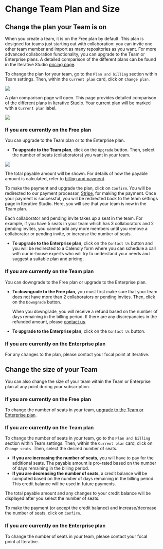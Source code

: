 # Change Team Plan and Size

## Change the plan your Team is on

When you create a team, it is on the Free plan by default. This plan is designed
for teams just starting out with collaboration: you can invite one other team
member and import as many repositories as you want. For more advanced
collaboration functionality, you can upgrade to the Team or Enterprise plans. A
detailed comparison of the different plans can be found in the Iterative Studio
[pricing page](https://studio.iterative.ai/pricing).

To change the plan for your team, go to the `Plan and billing` section within
Team settings. Then, within the `Current plan` card, click on `Change plan`.

![](https://static.iterative.ai/img/studio/team_settings_plan_and_billing.png)

A plan comparison page will open. This page provides detailed comparison of the
different plans in Iterative Studio. Your current plan will be marked with a
`Current plan` label.

![](https://static.iterative.ai/img/studio/team_settings_plans_and_features.png)

### If you are currently on the Free plan

You can upgrade to the Team plan or to the Enterprise plan.

- **To upgrade to the Team plan**, click on the `Upgrade` button. Then, select
  the number of seats (collaborators) you want in your team.

![](https://static.iterative.ai/img/studio/team_settings_select_seats.png)

The total payable amount will be shown. For details of how the payable amount is
calculated, refer to
[billing and payment](/doc/studio/user-guide/billing-and-payment).

To make the payment and upgrade the plan, click on `Confirm`. You will be
redirected to our payment processor, [Stripe](https://stripe.com/), for making
the payment. Once your payment is successful, you will be redirected back to the
team settings page in Iterative Studio. Here, you will see that your team is now
in the Team plan.

<admon>

Each collaborator and pending invite takes up a seat in the team. For example,
if you have 5 seats in your team which has 3 collaborators and 2 pending
invites, you cannot add any more members until you remove a collaborator or
pending invite, or increase the number of seats.

</admon>

- **To upgrade to the Enterprise plan**, click on the `Contact Us` button and
  you will be redirected to a Calendly form where you can schedule a call with
  our in-house experts who will try to understand your needs and suggest a
  suitable plan and pricing.

### If you are currently on the Team plan

You can downgrade to the Free plan or upgrade to the Enterprise plan.

- **To downgrade to the Free plan**, you must first make sure that your team
  does not have more than 2 collaborators or pending invites. Then, click on the
  `Downgrade` button.

  When you downgrade, you will receive a refund based on the number of days
  remaining in the billing period. If there are any discrepancies in the
  refunded amount, please [contact us](mailto:support@iterative.ai).

- **To upgrade to the Enterprise plan**, click on the `Contact Us` button.

### If you are currently on the Enterprise plan

For any changes to the plan, please contact your focal point at Iterative.

## Change the size of your Team

You can also change the size of your team within the Team or Enterprise plan at
any point during your subscription.

### If you are currently on the Free plan

To change the number of seats in your team,
[upgrade to the Team or Enterprise plan](#change-the-plan-your-team-is-on).

### If you are currently on the Team plan

To change the number of seats in your team, go to the `Plan and billing` section
within Team settings. Then, within the `Current plan` card, click on
`Change seats`. Then, select the desired number of seats.

- **If you are increasing the number of seats**, you will have to pay for the
  additional seats. The payable amount is pro-rated based on the number of days
  remaining in the billing period.
- **If you are decreasing the number of seats**, a credit balance will be
  computed based on the number of days remaining in the billing period. This
  credit balance will be used in future payments.

The total payable amount and any changes to your credit balance will be
displayed after you select the number of seats.

To make the payment (or accept the credit balance) and increase/decrease the
number of seats, click on `Confirm`.

### If you are currently on the Enterprise plan

To change the number of seats in your team, please contact your focal point at
Iterative.
